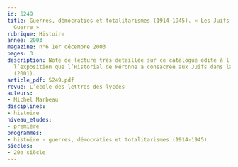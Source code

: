 ```yaml
---
id: 5249
title: Guerres, démocraties et totalitarismes (1914-1945). « Les Juifs dans la Grande
  Guerre »
rubrique: Histoire
annee: 2003
magazine: n°6 1er décembre 2003
pages: 3
description: Note de lecture très détaillée sur ce catalogue édité à l’occasion de
  l’exposition que l’Historial de Péronne a consacrée aux Juifs dans la Grande Guerre
  (2001).
article_pdf: 5249.pdf
revue: L’école des lettres des lycées
auteurs:
- Michel Marbeau
disciplines:
- histoire
niveau_etudes:
- première
programmes:
- histoire - guerres, démocraties et totalitarismes (1914-1945)
siecles:
- 20e siècle
---
```

